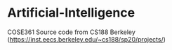 # Artificial-Intelligence
COSE361
Source code from CS188 Berkeley (https://inst.eecs.berkeley.edu/~cs188/sp20/projects/)
